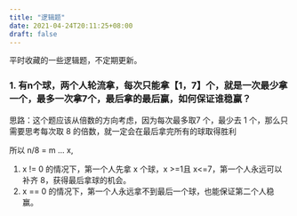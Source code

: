 ```yaml
---
title: "逻辑题"
date: 2021-04-24T20:11:25+08:00
draft: false
---
```


平时收藏的一些逻辑题，不定期更新。

### 1. 有n个球，两个人轮流拿，每次只能拿【1，7】个，就是一次最少拿一个，最多一次拿7个，最后拿的最后赢，如何保证谁稳赢？

思路：这个题应该从倍数的方向考虑，因为每次最多取7 个，最少去 1 个，那么只需要思考每次取 8 的倍数，就一定会在最后拿完所有的球取得胜利

所以 n/8 = m ... x,

1. x  != 0 的情况下，第一个人先拿 x 个球，x >=1且 x<=7，第一个人永远可以补齐 8，获得最后拿球的机会。
2. x == 0 的情况下，第一个人永远拿不到最后一个球，也能保证第二个人稳赢。

